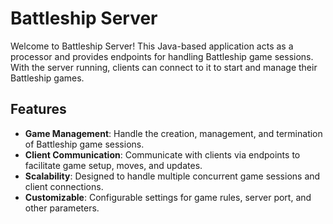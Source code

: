 # Battleship Server

Welcome to Battleship Server! This Java-based application acts as a processor and provides endpoints for handling Battleship game sessions. With the server running, clients can connect to it to start and manage their Battleship games.

## Features

- **Game Management**: Handle the creation, management, and termination of Battleship game sessions.
- **Client Communication**: Communicate with clients via endpoints to facilitate game setup, moves, and updates.
- **Scalability**: Designed to handle multiple concurrent game sessions and client connections.
- **Customizable**: Configurable settings for game rules, server port, and other parameters.
